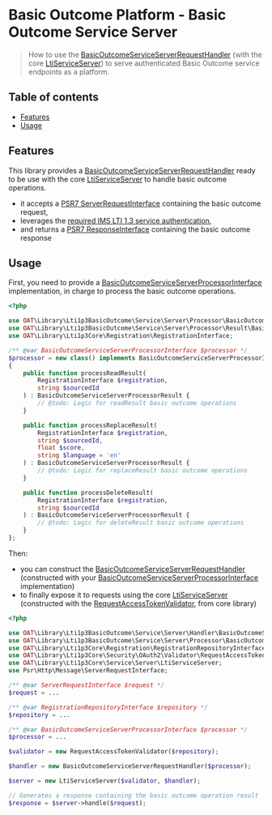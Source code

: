 # Basic Outcome Platform - Basic Outcome Service Server

> How to use the [BasicOutcomeServiceServerRequestHandler](../src/Service/Server/Handler/BasicOutcomeServiceServerRequestHandler.php) (with the core [LtiServiceServer](https://github.com/oat-sa/lib-lti1p3-core/blob/master/src/Service/Server/LtiServiceServer.php)) to serve authenticated Basic Outcome service endpoints as a platform.

## Table of contents

- [Features](#features)
- [Usage](#usage)

## Features

This library provides a [BasicOutcomeServiceServerRequestHandler](../src/Service/Server/Handler/BasicOutcomeServiceServerRequestHandler.php) ready to be use with the core [LtiServiceServer](https://github.com/oat-sa/lib-lti1p3-core/blob/master/src/Service/Server/LtiServiceServer.php) to handle basic outcome operations.

- it accepts a [PSR7 ServerRequestInterface](https://www.php-fig.org/psr/psr-7/#321-psrhttpmessageserverrequestinterface) containing the basic outcome request,
- leverages the [required IMS LTI 1.3 service authentication](https://www.imsglobal.org/spec/security/v1p0/#securing_web_services),
- and returns a [PSR7 ResponseInterface](https://www.php-fig.org/psr/psr-7/#33-psrhttpmessageresponseinterface) containing the basic outcome response

## Usage

First, you need to provide a [BasicOutcomeServiceServerProcessorInterface](../src/Service/Server/Processor/BasicOutcomeServiceServerProcessorInterface.php) implementation, in charge to process the basic outcome operations.

```php
<?php

use OAT\Library\Lti1p3BasicOutcome\Service\Server\Processor\BasicOutcomeServiceServerProcessorInterface;
use OAT\Library\Lti1p3BasicOutcome\Service\Server\Processor\Result\BasicOutcomeServiceServerProcessorResult;
use OAT\Library\Lti1p3Core\Registration\RegistrationInterface;

/** @var BasicOutcomeServiceServerProcessorInterface $processor */
$processor = new class() implements BasicOutcomeServiceServerProcessorInterface 
{
    public function processReadResult(
        RegistrationInterface $registration,
        string $sourcedId
    ) : BasicOutcomeServiceServerProcessorResult {
        // @todo: Logic for readResult basic outcome operations
    }

    public function processReplaceResult(
        RegistrationInterface $registration,
        string $sourcedId,
        float $score,
        string $language = 'en'
    ) : BasicOutcomeServiceServerProcessorResult {
        // @todo: Logic for replaceResult basic outcome operations
    }

    public function processDeleteResult(
        RegistrationInterface $registration,
        string $sourcedId
    ) : BasicOutcomeServiceServerProcessorResult {
        // @todo: Logic for deleteResult basic outcome operations
    }
};
```

Then:
- you can construct the [BasicOutcomeServiceServerRequestHandler](../src/Service/Server/Handler/BasicOutcomeServiceServerRequestHandler.php) (constructed with your [BasicOutcomeServiceServerProcessorInterface](../src/Service/Server/Processor/BasicOutcomeServiceServerProcessorInterface.php) implementation)
- to finally expose it to requests using the core [LtiServiceServer](https://github.com/oat-sa/lib-lti1p3-core/blob/master/src/Service/Server/LtiServiceServer.php) (constructed with the [RequestAccessTokenValidator](https://github.com/oat-sa/lib-lti1p3-core/blob/master/src/Security/OAuth2/Validator/RequestAccessTokenValidator.php), from core library)

```php
<?php

use OAT\Library\Lti1p3BasicOutcome\Service\Server\Handler\BasicOutcomeServiceServerRequestHandler;
use OAT\Library\Lti1p3BasicOutcome\Service\Server\Processor\BasicOutcomeServiceServerProcessorInterface;
use OAT\Library\Lti1p3Core\Registration\RegistrationRepositoryInterface;
use OAT\Library\Lti1p3Core\Security\OAuth2\Validator\RequestAccessTokenValidator;
use OAT\Library\Lti1p3Core\Service\Server\LtiServiceServer;
use Psr\Http\Message\ServerRequestInterface;

/** @var ServerRequestInterface $request */
$request = ...

/** @var RegistrationRepositoryInterface $repository */
$repository = ...

/** @var BasicOutcomeServiceServerProcessorInterface $processor */
$processor = ...

$validator = new RequestAccessTokenValidator($repository);

$handler = new BasicOutcomeServiceServerRequestHandler($processor);

$server = new LtiServiceServer($validator, $handler);

// Generates a response containing the basic outcome operation result
$response = $server->handle($request);
```
